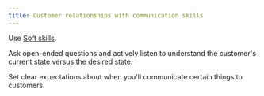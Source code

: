 ```yaml
---
title: Customer relationships with communication skills
---
```

Use [Soft skills](danielesalvatore/project-management/project-planning/estimations/soft-skills.md).

Ask open-ended questions and actively listen to understand the customer's current state versus the desired state.

Set clear expectations about when you'll communicate certain things to customers. 